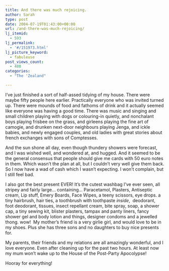 ```yaml
---
title: And there was much rejoicing.
author: Sarah
type: post
date: 2004-07-19T01:43:00+00:00
url: /and-there-was-much-rejoicing/
lj_itemid:
  - 593
lj_permalink:
  - '#/151973.html'
lj_picture_keyword:
  - fabuleuse
post_views_count:
  - 488
categories:
  - "The 'Zealand"

---
```

I&#8217;ve just finished a sort of half-assed tidying of my house. There were maybe fifty people here earlier. Practically everyone who was invited turned up. There were mounds of food and fathoms of drink and it actually seemed like everyone was having a good time. There was music and singing and small children playing with dogs or colouring-in quietly, and nonchalant boys playing frisbee on the grass, and girleens playing the fine art of camogie, and drunken next-door neighbours playing Jenga, and ickle babies, and newly engaged couples, and old ladies with great stories about french exchanges with sons of Comptesses.
  
And the sun shone all day, even though thundery showers were forecast, and I was wished well, and wondered at, and hugged. And it seemed to be the general consensus that people should give me cards with 50 euro notes in them. Which wasn&#8217;t the plan at all, but I couldn&#8217;t very well give them back. So I now have a wad of cash which I wasn&#8217;t expecting. I won&#8217;t complain, but I still feel bad.
  
I also got the best present EVER! It&#8217;s the cutest washbag I&#8217;ve ever seen, all stripey and fairly large&#8230; containing&#8230; Paracetamol, Plasters, Antiseptic cream, Lip stuff, Emery Boards, Face Wipes, a teeny scissors, eye drops. a tiny hairbrush, hair ties, a toothbrush with toothpaste _inside_,  deodorant, foot deodorant, tissues, insect repellant cream, bite spray, soap, a shower cap, a tiny sewing kit, blister plasters, tampax and panty liners, fancy shower gel and body lotion and things, designer condoms and a jewelled thong. wow!  My mother&#8217;s friend is a very girlie girl, and would love to be in my shoes. Plus she has three sons and no daughters to buy nice presents for.
  
My parents, their friends and my relations are all amazingly wonderful, and I love everyone. Even after cleaning up for the past two hours. At least now my mum won&#8217;t wake up to the House of the Post-Party Apocolypse!
  
Hooray for everything!